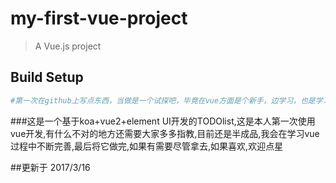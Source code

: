 # my-first-vue-project

> A Vue.js project

## Build Setup

``` bash
#第一次在github上写点东西，当做是一个试探吧，毕竟在vue方面是个新手，边学习，也是学习开始在github上写一点东西
```

###这是一个基于koa+vue2+element UI开发的TODOlist,这是本人第一次使用vue开发,有什么不对的地方还需要大家多多指教,目前还是半成品,我会在学习vue过程中不断完善,最后将它做完,如果有需要尽管拿去,如果喜欢,欢迎点星

##更新于 2017/3/16
